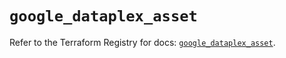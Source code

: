 # `google_dataplex_asset`

Refer to the Terraform Registry for docs: [`google_dataplex_asset`](https://registry.terraform.io/providers/hashicorp/google/5.27.0/docs/resources/dataplex_asset).
